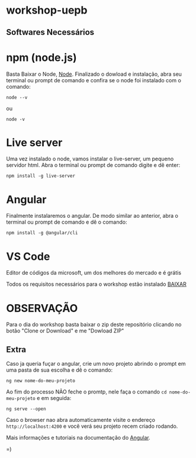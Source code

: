 # workshop-uepb

## Softwares Necessários

# npm (node.js)
  Basta Baixar o Node, [Node](https://nodejs.org/en/). Finalizado o dowload e instalação, abra seu terminal ou prompt de comando e confira se o node foi instalado com o comando: 

  ``node --v``

  ou
  
  ``node -v``

# Live server
  Uma vez instalado o node, vamos instalar o live-server, um pequeno servidor html. Abra o terminal ou prompt de comando digite e dê enter:

  ``npm install -g live-server``

# Angular
  Finalmente instalaremos o angular. De modo similar ao anterior, abra o terminal ou prompt de comando e dê o comando:

  ``npm install -g @angular/cli``

# VS Code
  Editor de códigos da microsoft, um dos melhores do mercado e é grátis

Todos os requisitos necessários para o workshop estão instalado [BAIXAR](https://code.visualstudio.com/download)


# OBSERVAÇÃO
Para o dia do workshop basta baixar o zip deste repositório clicando no botão "Clone or Download" e me "Dowload ZIP"


## Extra
Caso ja queria fuçar o angular, crie um novo projeto abrindo o prompt em uma pasta de sua escolha e dê o comando:

``ng new nome-do-meu-projeto``   

Ao fim do processo NÃO feche o promtp, nele faça o comando `cd nome-do-meu-projeto` e em seguida:

 `ng serve --open`

 Caso o browser nao abra automaticamente visite o endereço ` http://localhost:4200` e você verá seu projeto recem criado rodando.

 Mais informações e tutoriais na documentação do [Angular](https://angular.io/guide/quickstartc). 


=) 